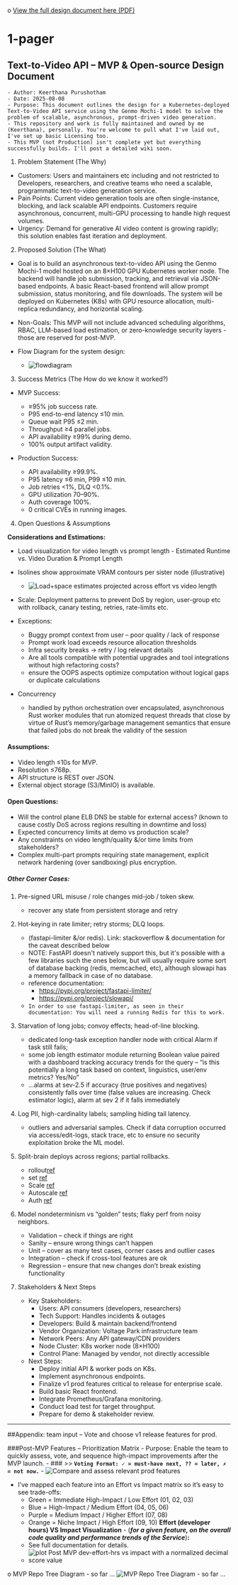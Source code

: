 o [View the full design document here (PDF)](https://github.com/keerthanap8898/TextToVideoAPI/blob/main/Text_to_Video_API_Docx_combined.pdf)

# 1-pager
## Text-to-Video API – MVP & Open-source Design Document
    - Author: Keerthana Purushotham
    - Date: 2025-08-08
    - Purpose: This document outlines the design for a Kubernetes-deployed Text-to-Video API service using the Genmo Mochi-1 model to solve the problem of scalable, asynchronous, prompt-driven video generation.
    - This repository and work is fully maintained and owned by me (Keerthana), personally. You're welcome to pull what I've laid out, I've set up basic Licensing too.
    - This MVP (not Production) isn't complete yet but everything successfully builds. I'll post a detailed wiki soon.

1. Problem Statement (The Why)
  - Customers: Users and maintainers etc including and not restricted to Developers, researchers, and creative teams who need a scalable, programmatic text-to-video generation service.
  - Pain Points: Current video generation tools are often single-instance, blocking, and lack scalable API endpoints. Customers require asynchronous, concurrent, multi-GPU processing to handle high request volumes.
  - Urgency: Demand for generative AI video content is growing rapidly; this solution enables fast iteration and deployment.

2. Proposed Solution (The What)
  - Goal is to build an asynchronous text-to-video API using the Genmo Mochi-1 model hosted on an 8×H100 GPU Kubernetes worker node. The backend will handle job submission, tracking, and retrieval via JSON-based endpoints. A basic React-based frontend will allow prompt submission, status monitoring, and file downloads. The system will be deployed on Kubernetes (K8s) with GPU resource allocation, multi-replica redundancy, and horizontal scaling.

  - Non-Goals: This MVP will not include advanced scheduling algorithms, RBAC, LLM-based load estimation, or zero-knowledge security layers - those are reserved for post-MVP.

  - Flow Diagram for the system design:
     - ![flowdiagram](https://github.com/keerthanap8898/TextToVideoAPI/blob/main/Resources/Other/Images/Flowchart.png)

3. Success Metrics (The How do we know it worked?)
  - MVP Success:
    - ≥95% job success rate.
    - P95 end-to-end latency ≤10 min.
    - Queue wait P95 ≤2 min.
    - Throughput ≥4 parallel jobs.
    - API availability ≥99% during demo.
    - 100% output artifact validity.

  - Production Success:
    - API availability ≥99.9%.
    - P95 latency ≤6 min, P99 ≤10 min.
    - Job retries <1%, DLQ <0.1%.
    - GPU utilization 70–90%.
    - Auth coverage 100%.
    - 0 critical CVEs in running images.

4. Open Questions & Assumptions

**Considerations and Estimations:**
  - Load visualization for video length vs prompt length - Estimated Runtime vs. Video Duration & Prompt Length
  - Isolines show approximate VRAM contours per sister node (illustrative)

    - ![Load+space estimates projected across effort vs video length](https://github.com/keerthanap8898/TextToVideoAPI/blob/main/Resources/Other/Images/video_length_vs_duration.png)

  - Scale: Deployment patterns to prevent DoS by region, user-group etc with rollback, canary testing, retries, rate-limits etc.
  - Exceptions:
    - Buggy prompt context from user – poor quality / lack of response
    - Prompt work load exceeds resource allocation thresholds
    - Infra security breaks -> retry / log relevant details
    - Are all tools compatible with potential upgrades and tool integrations without high refactoring costs?
    - ensure the OOPS aspects optimize computation without logical gaps or duplicate calculations
  - Concurrency
    - handled by python orchestration over encapsulated, asynchronous Rust worker modules that run atomized request threads that close by virtue of Rust’s memory/garbage management semantics that ensure that failed jobs do not break the validity of the session

#### Assumptions:
  - Video length ≤10s for MVP.
  - Resolution ≤768p.
  - API structure is REST over JSON.
  - External object storage (S3/MinIO) is available.

#### Open Questions:
  - Will the control plane ELB DNS be stable for external access? (known to cause costly DoS across regions resulting in downtime and loss)
  - Expected concurrency limits at demo vs production scale?
  - Any constraints on video length/quality &/or time limits from stakeholders?
  - Complex multi-part prompts requiring state management, explicit network hardening (over sandboxing) plus encryption.

##### Other Corner Cases:
  1. Pre-signed URL misuse / role changes mid-job / token skew.
     - recover any state from persistent storage and retry
  2. Hot-keying in rate limiter; retry storms; DLQ loops.
     - (fastapi-limiter &/or redis). Link: stackoverflow & documentation for the caveat described below
     - NOTE: FastAPI doesn't natively support this, but it's possible with a few libraries such the ones below, but will usually require some sort of database backing (redis, memcached, etc), although slowapi has a memory fallback in case of no database.
     - reference documentation:
         * https://pypi.org/project/fastapi-limiter/
         * https://pypi.org/project/slowapi/
     - `In order to use fastapi-limiter, as seen in their documentation: You will need a running Redis for this to work.`
  3. Starvation of long jobs; convoy effects; head-of-line blocking.
     - dedicated long-task exception handler node with critical Alarm if task still fails;
     - some job length estimator module returning Boolean value paired with a dashboard tracking accuracy trends for the query – “is this potentially a long task based on context, linguistics, user/env metrics? Yes/No”
     - …alarms at sev-2.5 if accuracy (true positives and negatives) consistently falls over time (false values are increasing. Check estimator logic), alarm at sev 2 if it falls immediately
  4. Log PII, high-cardinality labels; sampling hiding tail latency.
     - outliers and adversarial samples. Check if data corruption occurred via access/edit-logs, stack trace, etc to ensure no security exploitation broke the ML model.
  5. Split-brain deploys across regions; partial rollbacks.
     - rollout[ref](https://kubernetes.io/docs/reference/generated/kubectl/kubectl-commands#rollout)
     - set [ref](https://kubernetes.io/docs/reference/generated/kubectl/kubectl-commands#set)
     - Scale [ref](https://kubernetes.io/docs/reference/generated/kubectl/kubectl-commands#scale)
     - Autoscale [ref](https://kubernetes.io/docs/reference/generated/kubectl/kubectl-commands#autoscale)
     - Auth [ref](https://kubernetes.io/docs/reference/generated/kubectl/kubectl-commands#auth)
  6. Model nondeterminism vs “golden” tests; flaky perf from noisy neighbors.
     - Validation – check if things are right
     - Sanity – ensure wrong things can’t happen
     - Unit – cover as many test cases, corner cases and outlier cases
     - Integration – check if cross-tool features are ok
     - Regression – ensure that new changes don’t break existing functionality
  
  7. Stakeholders & Next Steps
     - Key Stakeholders:
       - Users: API consumers (developers, researchers)
       - Tech Support: Handles incidents & outages
       - Developers: Build & maintain backend/frontend
       - Vendor Organization: Voltage Park infrastructure team
       - Network Peers: Any API gateway/CDN providers
       - Node Cluster: K8s worker node (8×H100)
       - Control Plane: Managed by vendor, not directly accessible
     - Next Steps:
       - Deploy initial API & worker pods on K8s.
       - Implement asynchronous endpoints.
       - Finalize v1 prod features critical to release for enterprise scale.
       - Build basic React frontend.
       - Integrate Prometheus/Grafana monitoring.
       - Conduct load test for target throughput.
       - Prepare for demo & stakeholder review.
----------------

##Appendix: team input – Vote and choose v1 release features for prod.

  ###Post-MVP Features – Prioritization Matrix
    - Purpose: Enable the team to quickly assess, vote, and sequence high-impact improvements after the MVP launch.
    - ### >> **`Voting Format: ✓ = must-have next, ?? = later, ✗ = not now.`**
       - ![Compare and assess relevant prod features](https://github.com/keerthanap8898/TextToVideoAPI/blob/main/Resources/Other/Images/feature_comparison_table.png)

  - I’ve mapped each feature into an Effort vs Impact matrix so it’s easy to see trade-offs:
      * Green = Immediate High-Impact / Low Effort (01, 02, 03)
      * Blue = High-Impact / Medium Effort (04, 05, 06)
      * Purple = Medium Impact / Higher Effort (07, 08)
      * Orange = Niche Impact / High Effort (09, 10)
    **Effort (developer hours) VS Impact Visualization** - (***for a given feature, on the overall code quality and performance trends of the Service***)**:**
      - See full documentation for details.
      - ![plot Post MVP dev-effort-hrs vs impact with a normalized decimal score value](https://github.com/keerthanap8898/TextToVideoAPI/blob/main/Resources/Other/Images/dev-workload_vs_impact.png)

o MVP Repo Tree Diagram - so far ...
![MVP Repo Tree Diagram - so far ...](https://github.com/keerthanap8898/TextToVideoAPI/blob/main/Resources/Other/Images/MVP_folder_tree.png)
